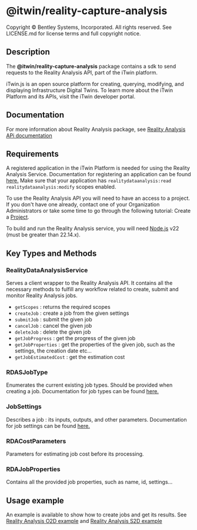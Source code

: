 # @itwin/reality-capture-analysis

Copyright © Bentley Systems, Incorporated. All rights reserved. See LICENSE.md for license terms and full copyright notice.

## Description

The **@itwin/reality-capture-analysis** package contains a sdk to send requests to the Reality Analysis API, part of the iTwin platform.

iTwin.js is an open source platform for creating, querying, modifying, and displaying Infrastructure Digital Twins. To learn more about the iTwin Platform and its APIs, visit the iTwin developer portal.

## Documentation

For more information about Reality Analysis package, see [Reality Analysis APi documentation](https://developer.bentley.com/apis/realitydataanalysis/)

## Requirements

A registered application in the iTwin Platform is needed for using the Reality Analysis Service. Documentation for registering an application can be found [here.](https://developer.bentley.com/tutorials/register-and-modify-application/) Make sure that your application has `realitydataanalysis:read realitydataanalysis:modify` scopes enabled. 

To use the Reality Analysis API you will need to have an access to a project. If you don't have one already, contact one of your Organization Administrators or take some time to go through the following tutorial: Create a [Project](https://developer.bentley.com/tutorials/create-and-query-projects-guide).

To build and run the Reality Analysis service, you will need [Node.js](https://nodejs.org/en/) v22 (must be greater than 22.14.x).

## Key Types and Methods

### RealityDataAnalysisService

Serves a client wrapper to the Reality Analysis API. It contains all the necessary methods to fulfill any workflow related to create, submit and monitor Reality Analysis jobs.

- `getScopes` : returns the required scopes
- `createJob` : create a job from the given settings
- `submitJob` : submit the given job
- `cancelJob` : cancel the given job
- `deleteJob` : delete the given job
- `getJobProgress` : get the progress of the given job
- `getJobProperties` : get the properties of the given job, such as the settings, the creation date etc...
- `getJobEstimatedCost` : get the estimation cost

### RDASJobType

Enumerates the current existing job types. Should be provided when creating a job.
Documentation for job types can be found [here.](https://developer.bentley.com/apis/realitydataanalysis/rda-jobtypes/)

### JobSettings

Describes a job : its inputs, outputs, and other parameters.
Documentation for job settings can be found [here.](https://developer.bentley.com/apis/realitydataanalysis/rda-jobtypes/)

### RDACostParameters

Parameters for estimating job cost before its processing.

### RDAJobProperties

Contains all the provided job properties, such as name, id, settings...

## Usage example

An example is available to show how to create jobs and get its results. See [Reality Analysis O2D example](./../../examples/code-samples/src/Objects2D.ts) and [Reality Analysis S2D example](./../../examples/code-samples/src/Segmentation2D.ts)